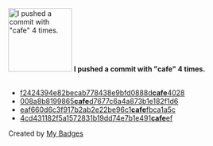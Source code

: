 <img src="https://my-badges.github.io/my-badges/cafe-commit.png" alt="I pushed a commit with &quot;cafe&quot; 4 times." title="I pushed a commit with &quot;cafe&quot; 4 times." width="128">
<strong>I pushed a commit with &quot;cafe&quot; 4 times.</strong>
<br><br>

- <a href="https://github.com/ksysoev/smcp-proxy/commit/f2424394e82becab778438e9bfd0888dcafe4028">f2424394e82becab778438e9bfd0888d<strong>cafe</strong>4028</a>
- <a href="https://github.com/ksysoev/help-my-pet/commit/008a8b8199865cafed7677c6a4a873b1e182f1d6">008a8b8199865<strong>cafe</strong>d7677c6a4a873b1e182f1d6</a>
- <a href="https://github.com/ksysoev/oauth2-service/commit/eaf660d6c3f917b2ab2e22be96c1cafefbca1a5c">eaf660d6c3f917b2ab2e22be96c1<strong>cafe</strong>fbca1a5c</a>
- <a href="https://github.com/ksysoev/p5-Async-Stream/commit/4cd431182f5a1572831b19dd74e7b1e491cafeef">4cd431182f5a1572831b19dd74e7b1e491<strong>cafe</strong>ef</a>


Created by <a href="https://github.com/my-badges/my-badges">My Badges</a>